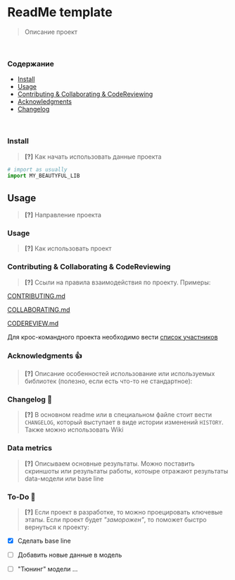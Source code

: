# ReadMe template
> Описание проект

<br>

### Содержание
* [Install](#install)
* [Usage](#usage)
* [Contributing & Collaborating & CodeReviewing](#contributing-collaborating-codeReviewing)
* [Acknowledgments](#acknowledgments)
* [Changelog](#changelog)

<br>

### Install

> **[?]** Как начать использовать данные проекта

```python
# import as usually
import MY_BEAUTYFUL_LIB
```

## Usage

> **[?]** Направление проекта

### Usage

> **[?]** Как использовать проект

### Contributing & Collaborating & CodeReviewing

> **[?]** Ссыли на правила взаимодействия по проекту. Примеры:

[CONTRIBUTING.md](CONTRIBUTING.md)

[COLLABORATING.md](COLLABORATING.md)

[CODEREVIEW.md](CodeReview.md)

Для крос-командного проекта необходимо вести [список участников](CONTRIBUTORS.md)

### Acknowledgments :thumbsup:

> **[?]** Описание особенностей использование или используемых библиотек (полезно, если есть что-то не стандартное):


### Changelog :memo:

> **[?]** В основном readme или в специальном файле стоит вести `CHANGELOG`, который выступает в виде истории изменений `HISTORY`. Также можно использовать Wiki


### Data metrics

> **[?]** Описываем основные результаты. Можно поставить скриншоты или результаты работы, котоыре отражают результаты data-модели или base line


### To-Do :man:

> **[?]** Если проект в разработке, то можно проецировать ключевые этапы. Если проект будет _"заморожен"_, то поможет быстро вернуться к проекту:

- [x] Сделать base line
- [ ] Добавить новые данные в модель
- [ ] "Тюнинг" модели ...

